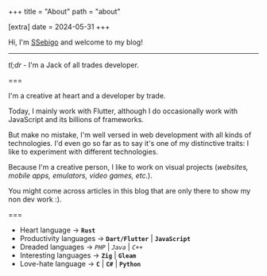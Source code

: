 +++
title = "About"
path = "about"

[extra]
date = 2024-05-31
+++

Hi, I'm [SSebigo](https://github.com/SSebigo) and welcome to my blog!

---

*tl;dr* - I'm a Jack of all trades developer.

===

I'm a creative at heart and a developer by trade.

Today, I mainly work with Flutter, although I do occasionally work with JavaScript and its billions of frameworks.

But make no mistake, I'm well versed in web development with all kinds of technologies.
I'd even go so far as to say it's one of my distinctive traits: I like to experiment with different technologies.

Because I'm a creative person, I like to work on visual projects (*websites, mobile apps, emulators, video games, etc.*).

You might come across articles in this blog that are only there to show my non dev work :).

===

- Heart language -> **`Rust`**
- Productivity languages -> **`Dart/Flutter`** | **`JavaScript`**
- Dreaded languages -> *`PHP`* | *`Java`* | *`C++`*
- Interesting languages -> **`Zig`** | **`Gleam`**
- Love-hate language -> **`C`** | **`C#`** | **`Python`**
